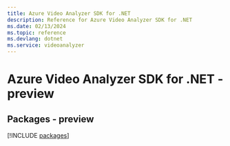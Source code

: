```yaml
---
title: Azure Video Analyzer SDK for .NET
description: Reference for Azure Video Analyzer SDK for .NET
ms.date: 02/13/2024
ms.topic: reference
ms.devlang: dotnet
ms.service: videoanalyzer
---
```

# Azure Video Analyzer SDK for .NET - preview
## Packages - preview
[!INCLUDE [packages](video-analyzer-index.md)]